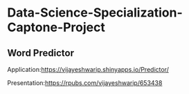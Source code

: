 # Data-Science-Specialization-Captone-Project

## Word Predictor
 
 Application:<https://vijayeshwarip.shinyapps.io/Predictor/>
 
 Presentation:<https://rpubs.com/vijayeshwarip/653438>
